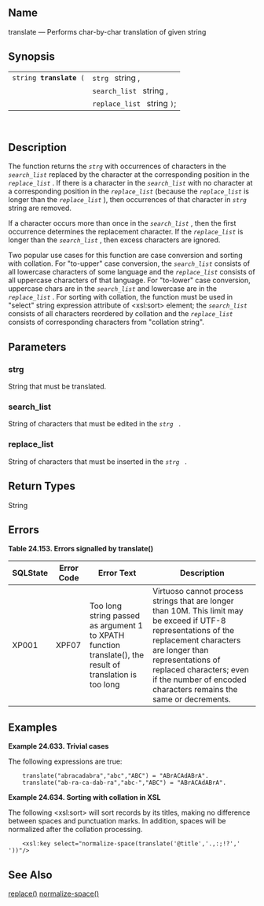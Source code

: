 <div id="xpf_translate" class="refentry">

<div class="titlepage">

</div>

<div class="refnamediv">

## Name

translate — Performs char-by-char translation of given string

</div>

<div class="refsynopsisdiv">

## Synopsis

<div id="xpf_syn_translate" class="funcsynopsis">

|                              |                             |
|------------------------------|-----------------------------|
| `string `**`translate`**` (` | `strg ` string ,            |
|                              | `search_list ` string ,     |
|                              | `replace_list ` string `)`; |

<div class="funcprototype-spacer">

 

</div>

</div>

</div>

<div id="xpf_desc_translate" class="refsect1">

## Description

The function returns the *`strg`* with occurrences of characters in the
*`search_list`* replaced by the character at the corresponding position
in the *`replace_list`* . If there is a character in the *`search_list`*
with no character at a corresponding position in the *`replace_list`*
(because the *`replace_list`* is longer than the *`replace_list`* ),
then occurrences of that character in *`strg`* string are removed.

If a character occurs more than once in the *`search_list`* , then the
first occurrence determines the replacement character. If the
*`replace_list`* is longer than the *`search_list`* , then excess
characters are ignored.

Two popular use cases for this function are case conversion and sorting
with collation. For "to-upper" case conversion, the *`search_list`*
consists of all lowercase characters of some language and the
*`replace_list`* consists of all uppercase characters of that language.
For "to-lower" case conversion, uppercase chars are in the
*`search_list`* and lowercase are in the *`replace_list`* . For sorting
with collation, the function must be used in "select" string expression
attribute of \<xsl:sort\> element; the *`search_list`* consists of all
characters reordered by collation and the *`replace_list`* consists of
corresponding characters from "collation string".

</div>

<div id="xpf_params_translate" class="refsect1">

## Parameters

<div id="id129555" class="refsect2">

### strg

String that must be translated.

</div>

<div id="id129558" class="refsect2">

### search_list

String of characters that must be edited in the *`strg `* .

</div>

<div id="id129562" class="refsect2">

### replace_list

String of characters that must be inserted in the *`strg `* .

</div>

</div>

<div id="xpf_ret_translate" class="refsect1">

## Return Types

String

</div>

<div id="xpf_errors_translate" class="refsect1">

## Errors

<div id="id129571" class="table">

**Table 24.153. Errors signalled by translate()**

<div class="table-contents">

| SQLState                              | Error Code                            | Error Text                                                                                                                                | Description                                                                                                                                                                                                                                                                |
|---------------------------------------|---------------------------------------|-------------------------------------------------------------------------------------------------------------------------------------------|----------------------------------------------------------------------------------------------------------------------------------------------------------------------------------------------------------------------------------------------------------------------------|
| <span class="errorcode">XP001 </span> | <span class="errorcode">XPF07 </span> | <span class="errortext">Too long string passed as argument 1 to XPATH function translate(), the result of translation is too long </span> | Virtuoso cannot process strings that are longer than 10M. This limit may be exceed if UTF-8 representations of the replacement characters are longer than representations of replaced characters; even if the number of encoded characters remains the same or decrements. |

</div>

</div>

  

</div>

<div id="xpf_examples_translate" class="refsect1">

## Examples

<div id="xpf_ex_translate" class="example">

**Example 24.633. Trivial cases**

<div class="example-contents">

The following expressions are true:

``` screen
    translate("abracadabra","abc","ABC") = "ABrACAdABrA".
    translate("ab-ra-ca-dab-ra","abc-","ABC") = "ABrACAdABrA".
```

</div>

</div>

  

<div id="xpf_ex_translate_01" class="example">

**Example 24.634. Sorting with collation in XSL**

<div class="example-contents">

The following \<xsl:sort\> will sort records by its titles, making no
difference between spaces and punctuation marks. In addition, spaces
will be normalized after the collation processing.

``` screen
    <xsl:key select="normalize-space(translate('@title','.,:;!?','      '))"/>
```

</div>

</div>

  

</div>

<div id="xpf_seealso_translate" class="refsect1">

## See Also

<a href="xpf_replace.html" class="link" title="replace">replace()</a>
<a href="xpf_normalize_space.html" class="link"
title="normalize-space">normalize-space()</a>

</div>

</div>
